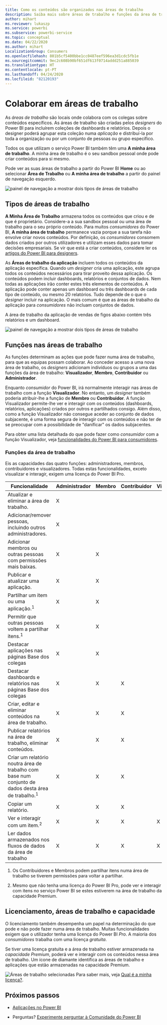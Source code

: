 ```yaml
---
title: Como os conteúdos são organizados nas áreas de trabalho
description: Saiba mais sobre áreas de trabalho e funções da área de trabalho
author: mihart
ms.reviewer: lukaszp
ms.service: powerbi
ms.subservice: powerbi-service
ms.topic: conceptual
ms.date: 04/22/2020
ms.author: mihart
LocalizationGroup: Consumers
ms.openlocfilehash: 801b5cf5400bbe1cc0487eef596ea3d1cdc5fb1e
ms.sourcegitcommit: 9ec2c608b90bf651df613f0714addd251a885039
ms.translationtype: HT
ms.contentlocale: pt-PT
ms.lasthandoff: 04/24/2020
ms.locfileid: "82120193"
---
```

# <a name="collaborate-in-workspaces"></a>Colaborar em áreas de trabalho

 As *áreas de trabalho* são locais onde colabora com os colegas sobre conteúdos específicos. As áreas de trabalho são criadas pelos *designers* do Power BI para incluírem coleções de dashboards e relatórios. Depois o designer poderá agrupar esta coleção numa *aplicação* e distribuí-la por toda a organização ou por um conjunto de pessoas ou grupo específico. 

 Todos os que utilizam o serviço Power BI também têm uma **A minha área de trabalho**.  A minha área de trabalho é o seu sandbox pessoal onde pode criar conteúdos para si mesmo.

 Pode ver as suas áreas de trabalho a partir do Power BI **Home** ou ao selecionar **Área de Trabalho** ou **A minha área de trabalho** a partir do painel de navegação esquerdo.

 ![painel de navegação a mostrar dois tipos de áreas de trabalho](media/end-user-workspaces/power-bi-home.png)

## <a name="types-of-workspaces"></a>Tipos de áreas de trabalho
**A Minha Área de Trabalho** armazena todos os conteúdos que criou e de que é proprietário. Considere-a a sua sandbox pessoal ou uma área de trabalho para o seu próprio conteúdo. Para muitos *consumidores* do Power BI, **A minha área de trabalho** permanece vazia porque a sua tarefa não envolve criar novos conteúdos. Por definição, os *consumidores* consomem dados criados por outros utilizadores e utilizam esses dados para tomar decisões empresariais. Se vir que está a criar conteúdos, considere ler os [artigos do Power BI para designers](../create-reports/index.yml).

As **Áreas de trabalho da aplicação** incluem todos os conteúdos da aplicação específica. Quando um *designer* cria uma aplicação, este agrupa todos os conteúdos necessários para tirar proveito dessa aplicação. Os conteúdos podem incluir dashboards, relatórios e conjuntos de dados. Nem todas as aplicações irão conter estes três elementos de conteúdos. A aplicação pode conter apenas um dashboard ou três dashboards de cada tipo de conteúdo, ou mesmo 20 relatórios. Tudo depende de o que o *designer* incluir na aplicação. O mais comum é que as áreas de trabalho da aplicação para *consumidores* não incluam conjuntos de dados.

A área de trabalho da aplicação de vendas de figos abaixo contém três relatórios e um dashboard. 

![painel de navegação a mostrar dois tipos de áreas de trabalho](media/end-user-workspaces/power-bi-app-workspace.png)

## <a name="roles-in-the-workspaces"></a>Funções nas áreas de trabalho

As funções determinam as ações que pode fazer numa área de trabalho, para que as equipas possam colaborar.  Ao conceder acesso a uma nova área de trabalho, os *designers* adicionam indivíduos ou grupos a uma das funções da área de trabalho: **Visualizador**, **Membro**, **Contribuidor** ou **Administrador**. 


Enquanto *consumidor* do Power BI, irá normalmente interagir nas áreas de trabalho com a função **Visualizador**. No entanto, um *designer* também poderia atribuir-lhe a função de **Membro** ou **Contribuidor**. A função Visualizador permite-lhe ver e interagir com os conteúdos (dashboards, relatórios, aplicações) criados por outros e partilhados consigo. Além disso, como a função Visualizador não consegue aceder ao conjunto de dados subjacente, é uma forma segura de interagir com os conteúdos e não ter de se preocupar com a possibilidade de "danificar" os dados subjacentes.


Para obter uma lista detalhada do que pode fazer como *consumidor* com a função Visualizador, veja [funcionalidades do Power BI para consumidores](end-user-features.md).


### <a name="workspace-roles"></a>Funções da área de trabalho
Eis as capacidades das quatro funções: administradores, membros, contribuidores e visualizadores. Todas estas funcionalidades, exceto visualizar e interagir, exigem uma licença do Power BI Pro.

|Funcionalidade   | Administrador  | Membro  | Contribuidor  | Visualizador |
|---|---|---|---|---|
| Atualizar e eliminar a área de trabalho.  | X  |   |   |   | 
| Adicionar/remover pessoas, incluindo outros administradores.  | X  |   |   |   |
| Adicionar membros ou outras pessoas com permissões mais baixas.  |  X | X  |   |   |
| Publicar e atualizar uma aplicação. |  X | X  |   |   |
| Partilhar um item ou uma aplicação.<sup>1</sup> |  X | X  |   |   |
| Permitir que outras pessoas voltem a partilhar itens.<sup>1</sup> |  X | X  |   |   |
| Destacar aplicações nas páginas Base dos colegas |  X | X  |   |   |
| Destacar dashboards e relatórios nas páginas Base dos colegas |  X | X  | X |   |
| Criar, editar e eliminar conteúdos na área de trabalho.  |  X | X  | X  |   |
| Publicar relatórios na área de trabalho, eliminar conteúdos.  |  X | X  | X  |   |
| Criar um relatório noutra área de trabalho com base num conjunto de dados desta área de trabalho.<sup>1</sup> |  X | X  | X  |   |
| Copiar um relatório. | X | X | X |  |
| Ver e interagir com um item.<sup>2</sup> |  X | X  | X  | X  |
| Ler dados armazenados nos fluxos de dados da área de trabalho | X | X | X | X |

1. Os Contribuidores e Membros podem partilhar itens numa área de trabalho se tiverem permissões para voltar a partilhar.

2. Mesmo que não tenha uma licença do Power BI Pro, pode ver e interagir com itens no serviço Power BI se estes estiverem na área de trabalho da capacidade Premium.

## <a name="licensing-workspaces-and-capacity"></a>Licenciamento, áreas de trabalho e capacidade
O licenciamento também desempenha um papel na determinação do que pode e não pode fazer numa área de trabalho. Muitas funcionalidades exigem que o utilizador tenha uma licença do Power BI *Pro*. A maioria dos *consumidores* trabalha com uma licença *gratuita*. 

Se tiver uma licença gratuita e a área de trabalho estiver armazenada na *capacidade Premium*, poderá ver e interagir com os conteúdos nessa área de trabalho. Um ícone de diamante identifica as áreas de trabalho e aplicações que estão armazenadas na capacidade Premium.

![Áreas de trabalho selecionadas](media/end-user-workspaces/power-bi-diamond.png) Para saber mais, veja [Qual é a minha licença?](end-user-license.md).



## <a name="next-steps"></a>Próximos passos
* [Aplicações no Power BI](end-user-apps.md)    

* Perguntas? [Experimente perguntar à Comunidade do Power BI](https://community.powerbi.com/)

